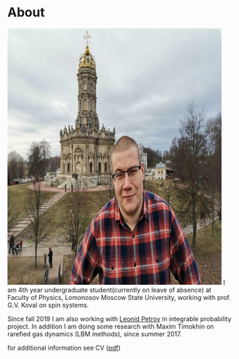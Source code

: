 # About 
 <img src="photo2020.jpg?raw=true" style="width:480px;height:576px;"> 
I am 4th year undergraduate student(currently on leave of absence) at Faculty of Physics, Lomonosov Moscow State University, working with prof. G.V. Koval on spin systems. 

Since fall 2019 I am also working with [Leonid Petrov](https://lpetrov.cc/) in integrable probability project.
In addition I am doing some research with Maxim Timokhin on rarefied gas dynamics (LBM methods), since summer 2017.

for additional information see CV (<a href='tikhonov_cv.pdf'>pdf</a>)


